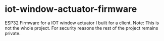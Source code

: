 # iot-window-actuator-firmware
ESP32 Firmware for a IOT window actuator I built for a client. Note: This is not the whole project. For security reasons the rest of the project remains private.
